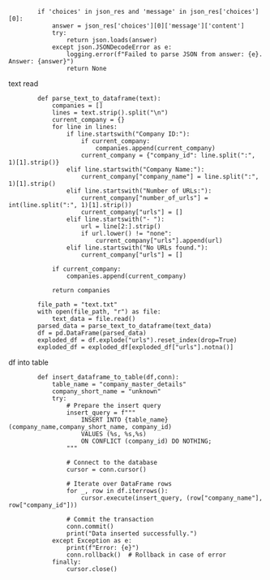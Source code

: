             if 'choices' in json_res and 'message' in json_res['choices'][0]:
                answer = json_res['choices'][0]['message']['content']
                try:
                    return json.loads(answer)
                except json.JSONDecodeError as e:
                    logging.error(f"Failed to parse JSON from answer: {e}. Answer: {answer}")
                    return None





text read

            def parse_text_to_dataframe(text):
                companies = []
                lines = text.strip().split("\n")
                current_company = {}
                for line in lines:
                    if line.startswith("Company ID:"):
                        if current_company: 
                            companies.append(current_company)
                        current_company = {"company_id": line.split(":", 1)[1].strip()}
                    elif line.startswith("Company Name:"):
                        current_company["company_name"] = line.split(":", 1)[1].strip()
                    elif line.startswith("Number of URLs:"):
                        current_company["number_of_urls"] = int(line.split(":", 1)[1].strip())
                        current_company["urls"] = []
                    elif line.startswith("- "):
                        url = line[2:].strip()
                        if url.lower() != "none":
                            current_company["urls"].append(url)
                    elif line.startswith("No URLs found."):
                        current_company["urls"] = [] 
            
                if current_company:
                    companies.append(current_company)
            
                return companies
            
            file_path = "text.txt"
            with open(file_path, "r") as file:
                text_data = file.read()
            parsed_data = parse_text_to_dataframe(text_data)
            df = pd.DataFrame(parsed_data)
            exploded_df = df.explode("urls").reset_index(drop=True)
            exploded_df = exploded_df[exploded_df["urls"].notna()]





df into table

            def insert_dataframe_to_table(df,conn):
                table_name = "company_master_details"
                company_short_name = "unknown"
                try:
                    # Prepare the insert query
                    insert_query = f"""
                        INSERT INTO {table_name} (company_name,company_short_name, company_id)
                        VALUES (%s, %s,%s)
                        ON CONFLICT (company_id) DO NOTHING;
                    """
                    
                    # Connect to the database
                    cursor = conn.cursor()
                    
                    # Iterate over DataFrame rows
                    for _, row in df.iterrows():
                        cursor.execute(insert_query, (row["company_name"], row["company_id"]))
                    
                    # Commit the transaction
                    conn.commit()
                    print("Data inserted successfully.")
                except Exception as e:
                    print(f"Error: {e}")
                    conn.rollback()  # Rollback in case of error
                finally:
                    cursor.close()
